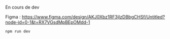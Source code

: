 En cours de dev

Figma : https://www.figma.com/design/AKJ0Xbz1RF3jIzDBbgCHSf/Untitled?node-id=0-1&t=RX7VGsdMpBEpOMdd-1

```bash
npm run dev
```